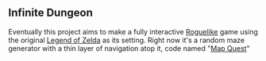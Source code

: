 Infinite Dungeon
-------------

Eventually this project aims to make a fully interactive [Roguelike]() game using the original [Legend of Zelda](http://en.wikipedia.org/wiki/The_Legend_of_Zelda_(video_game)) as its setting. Right now it's a random maze generator with a thin layer of navigation atop it, code named "[Map Quest](http://www.buyog.com/code/id/mapQuest.html)"
